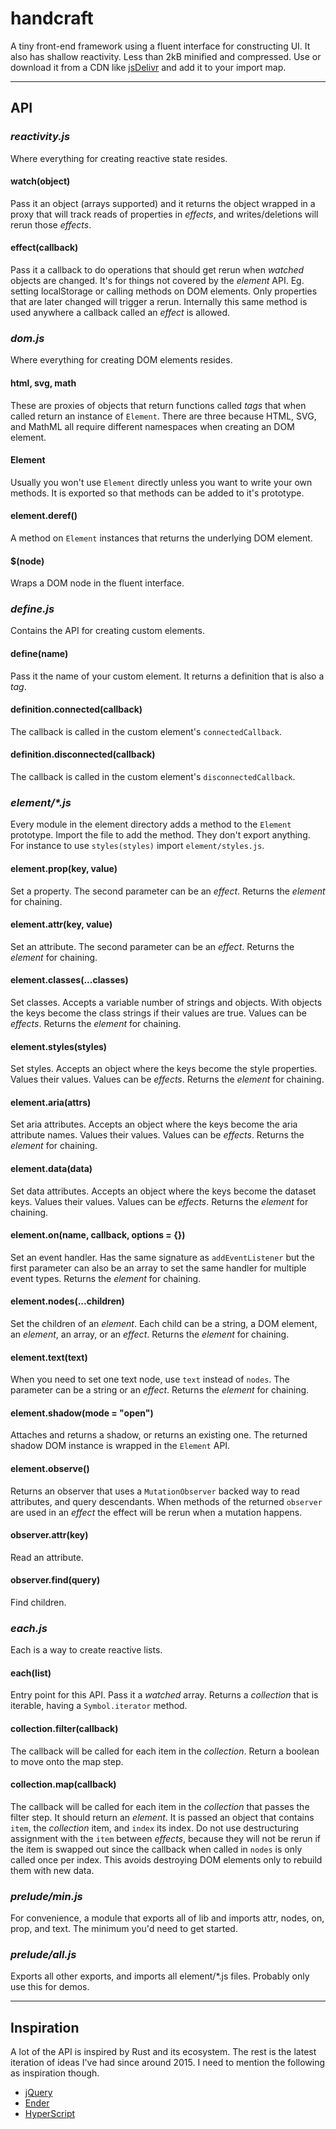 # handcraft

A tiny front-end framework using a fluent interface for constructing UI. It also has shallow reactivity. Less than 2kB minified and compressed. Use or download it from a CDN like [jsDelivr](https://cdn.jsdelivr.net/gh/erickmerchant/handcraft/prelude/all.js) and add it to your import map.

---

## API

### _reactivity.js_

Where everything for creating reactive state resides.

#### watch(object)

Pass it an object (arrays supported) and it returns the object wrapped in a proxy that will track reads of properties in _effects_, and writes/deletions will rerun those _effects_.

#### effect(callback)

Pass it a callback to do operations that should get rerun when _watched_ objects are changed. It's for things not covered by the _element_ API. Eg. setting localStorage or calling methods on DOM elements. Only properties that are later changed will trigger a rerun. Internally this same method is used anywhere a callback called an _effect_ is allowed.

### _dom.js_

Where everything for creating DOM elements resides.

#### html, svg, math

These are proxies of objects that return functions called _tags_ that when called return an instance of `Element`. There are three because HTML, SVG, and MathML all require different namespaces when creating an DOM element.

#### Element

Usually you won't use `Element` directly unless you want to write your own methods. It is exported so that methods can be added to it's prototype.

#### element.deref()

A method on `Element` instances that returns the underlying DOM element.

#### $(node)

Wraps a DOM node in the fluent interface.

### _define.js_

Contains the API for creating custom elements.

#### define(name)

Pass it the name of your custom element. It returns a definition that is also a _tag_.

#### definition.connected(callback)

The callback is called in the custom element's `connectedCallback`.

#### definition.disconnected(callback)

The callback is called in the custom element's `disconnectedCallback`.

### _element/*.js_

Every module in the element directory adds a method to the `Element` prototype. Import the file to add the method. They don't export anything. For instance to use `styles(styles)` import `element/styles.js`.

#### element.prop(key, value)

Set a property. The second parameter can be an _effect_. Returns the _element_ for chaining.

#### element.attr(key, value)

Set an attribute. The second parameter can be an _effect_. Returns the _element_ for chaining.

#### element.classes(...classes)

Set classes. Accepts a variable number of strings and objects. With objects the keys become the class strings if their values are true. Values can be _effects_. Returns the _element_ for chaining.

#### element.styles(styles)

Set styles. Accepts an object where the keys become the style properties. Values their values. Values can be _effects_. Returns the _element_ for chaining.

#### element.aria(attrs)

Set aria attributes. Accepts an object where the keys become the aria attribute names. Values their values. Values can be _effects_. Returns the _element_ for chaining.

#### element.data(data)

Set data attributes. Accepts an object where the keys become the dataset keys. Values their values. Values can be _effects_. Returns the _element_ for chaining.

#### element.on(name, callback, options = {})

Set an event handler. Has the same signature as `addEventListener` but the first parameter can also be an array to set the same handler for multiple event types. Returns the _element_ for chaining.

#### element.nodes(...children)

Set the children of an _element_. Each child can be a string, a DOM element, an _element_, an array, or an _effect_. Returns the _element_ for chaining.

#### element.text(text)

When you need to set one text node, use `text` instead of `nodes`. The parameter can be a string or an _effect_. Returns the _element_ for chaining.

#### element.shadow(mode = "open")

Attaches and returns a shadow, or returns an existing one. The returned shadow DOM instance is wrapped in the `Element` API.

#### element.observe()

Returns an observer that uses a `MutationObserver` backed way to read attributes, and query descendants. When methods of the returned `observer` are used in an _effect_ the effect will be rerun when a mutation happens.

#### observer.attr(key)

Read an attribute.

#### observer.find(query)

Find children.

### _each.js_

Each is a way to create reactive lists.

#### each(list)

Entry point for this API. Pass it a _watched_ array. Returns a _collection_ that is iterable, having a `Symbol.iterator` method.

#### collection.filter(callback)

The callback will be called for each item in the _collection_. Return a boolean to move onto the map step.

#### collection.map(callback)

The callback will be called for each item in the _collection_ that passes the filter step. It should return an _element_. It is passed an object that contains `item`, the _collection_ item, and `index` its index. Do not use destructuring assignment with the `item` between _effects_, because they will not be rerun if the item is swapped out since the callback when called in `nodes` is only called once per index. This avoids destroying DOM elements only to rebuild them with new data.

### _prelude/min.js_

For convenience, a module that exports all of lib and imports attr, nodes, on, prop, and text. The minimum you'd need to get started.

### _prelude/all.js_

Exports all other exports, and imports all element/*.js files. Probably only use this for demos.


---

## Inspiration

A lot of the API is inspired by Rust and its ecosystem. The rest is the latest iteration of ideas I've had since around 2015. I need to mention the following as inspiration though.

- [jQuery](https://github.com/jquery/jquery)
- [Ender](https://github.com/ender-js/Ender)
- [HyperScript](https://github.com/hyperhype/hyperscript)
